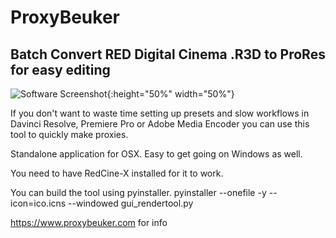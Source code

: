 # ProxyBeuker
## Batch Convert RED Digital Cinema .R3D to ProRes for easy editing

![Software Screenshot](https://i.imgur.com/lu5q0OS.png){:height="50%" width="50%"}

If you don't want to waste time setting up presets and slow workflows in Davinci Resolve, Premiere Pro or Adobe Media Encoder you can use this tool to quickly make proxies.

Standalone application for OSX. Easy to get going on Windows as well. 

You need to have RedCine-X installed for it to work. 

You can build the tool using pyinstaller.
pyinstaller --onefile -y --icon=ico.icns --windowed gui_rendertool.py

https://www.proxybeuker.com for info